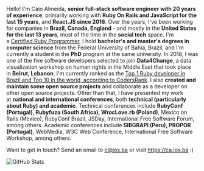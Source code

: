 Hello! I'm Caio Almeida, **senior full-stack software engineer with 20 years of experience**, primarily working with **Ruby On Rails and JavaScript for the last 15 years**, and **React.JS since 2016**. Over the years, I've been working for companies in **Brazil, Canada, England** - and mostly in the **United States for the last 13 years**, most of the time in the **social tech** space. I'm a [Certified Ruby Programmer](https://www.credential.net/fhs4mrsf), I hold **bachelor's and master's degrees in computer science** from the Federal University of Bahia, Brazil, and I'm currently a student in the **PhD** program at the same university. In 2018, I was one of the five software developers selected to join **Data4Change**, a data visualization workshop on human rights in the Middle East that took place in **Beirut, Lebanon**. I'm currently ranked as the [Top 1 Ruby developer in Brazil and Top 10 in the world, according to CodersRank](https://profile.codersrank.io/leaderboard/developer?technology=Ruby). I also **created and maintain some open source projects** and collaborate as a developer on other open source projects. Other than that, I have presented my work at **national and international conferences**, both **technical (particularly about Ruby) and academic**. Technical conferences include **RubyConf (Portugal), Rubyfuza (South Africa), WrocLove.rb (Poland)**, Mexico on Rails (Mexico), RubyConf Brazil, JSDay, International Free Software Forum, among others. Academic conferences include **SIBGRAPI (Peru), PROPOR (Portugal)**, WebMedia, W3C Web Conference, International Free Software Workshop, among others.

Want to get in touch? Send an email to c@ios.ba or visit https://ca.ios.ba :)

<!--
![GitHub Streak](https://streak-stats.demolab.com?user=caiosba&v=1)
-->

![GitHub Stats](https://github-readme-stats.vercel.app/api?username=caiosba&show_icons=true&v=1)

<!--
[![An image of @caiosba's Holopin badges, which is a link to view their full Holopin profile](https://holopin.me/caiosba)](https://holopin.io/@caiosba)
-->
